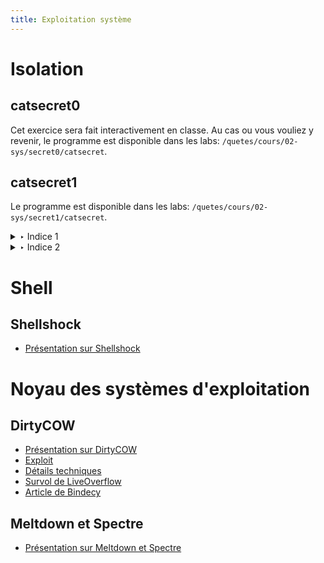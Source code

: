 ```yaml
---
title: Exploitation système
---
```

# Isolation

## catsecret0

Cet exercice sera fait interactivement en classe. Au cas ou vous vouliez y revenir, le programme est disponible dans les labs: `/quetes/cours/02-sys/secret0/catsecret`.

## catsecret1

Le programme est disponible dans les labs: `/quetes/cours/02-sys/secret1/catsecret`.


<details><summary>‣ Indice 1</summary>

Qu'est-ce qui est possible avec la permission `r` sur un exécutable?
</details>

<details><summary>‣ Indice 2</summary>

`man ltrace`
</details>

# Shell

## Shellshock

 - [Présentation sur Shellshock](https://uqam-my.sharepoint.com/:v:/g/personal/pepos-petitclerc_philippe_uqam_ca/ESRh-JEAKlxGoVAqkJ15lukBwkwGK4HZVCbQ-ifVqf5DTw)

# Noyau des systèmes d'exploitation

## DirtyCOW

 - [Présentation sur DirtyCOW](https://uqam-my.sharepoint.com/:v:/g/personal/pepos-petitclerc_philippe_uqam_ca/EVsmEwX3S05Ng5VV-oIowUABXGjUVJBLeWpUheAe9RPNWA?e=izbWU2)
 - [Exploit](https://github.com/dirtycow/dirtycow.github.io/blob/master/dirtyc0w.c)
 - [Détails techniques](https://chao-tic.github.io/blog/2017/05/24/dirty-cow)
 - [Survol de LiveOverflow](https://www.youtube.com/watch?v=kEsshExn7aE)
 - [Article de Bindecy](https://medium.com/bindecy/huge-dirty-cow-cve-2017-1000405-110eca132de0)

## Meltdown et Spectre

 - [Présentation sur Meltdown et Spectre](https://uqam-my.sharepoint.com/:v:/g/personal/pepos-petitclerc_philippe_uqam_ca/EZIPPmN9Qs1HmJrYr84h4UcB2Z1czWHdZIwBsxz7TCgXMg?e=yq4M77)
